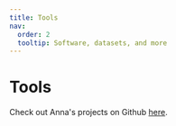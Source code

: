 ```yaml
---
title: Tools
nav:
  order: 2
  tooltip: Software, datasets, and more
---
```


# <i class="fas fa-tools"></i>Tools

Check out Anna's projects on Github [here](https://github.com/amob).

<!-- 
{% include search-info.html %}

{% include section.html %}

## Featured

{% include list.html component="card" data="tools" filters="group: featured" %}

{% include section.html %}

## More

{% include list.html component="card" data="tools" filters="group: more" style="small" %}
 -->
